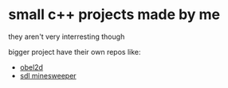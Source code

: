 # small c++ projects made by me
they aren't very interresting though

bigger project have their own repos like:
* [obel2d](https://github.com/mativ123/obel2d)
* [sdl minesweeper](https://github.com/mativ123/minesweeper-sdl)
